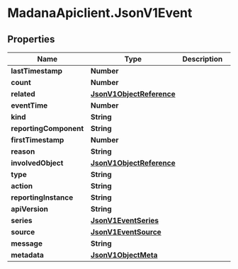 # MadanaApiclient.JsonV1Event

## Properties

Name | Type | Description | Notes
------------ | ------------- | ------------- | -------------
**lastTimestamp** | **Number** |  | [optional] 
**count** | **Number** |  | [optional] 
**related** | [**JsonV1ObjectReference**](JsonV1ObjectReference.md) |  | [optional] 
**eventTime** | **Number** |  | [optional] 
**kind** | **String** |  | [optional] 
**reportingComponent** | **String** |  | [optional] 
**firstTimestamp** | **Number** |  | [optional] 
**reason** | **String** |  | [optional] 
**involvedObject** | [**JsonV1ObjectReference**](JsonV1ObjectReference.md) |  | [optional] 
**type** | **String** |  | [optional] 
**action** | **String** |  | [optional] 
**reportingInstance** | **String** |  | [optional] 
**apiVersion** | **String** |  | [optional] 
**series** | [**JsonV1EventSeries**](JsonV1EventSeries.md) |  | [optional] 
**source** | [**JsonV1EventSource**](JsonV1EventSource.md) |  | [optional] 
**message** | **String** |  | [optional] 
**metadata** | [**JsonV1ObjectMeta**](JsonV1ObjectMeta.md) |  | [optional] 


